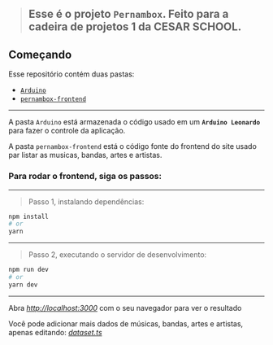 > ## Esse é o projeto `Pernambox`. Feito para a cadeira de projetos 1 da CESAR SCHOOL.

## Começando

Esse repositório contém duas pastas:
- [`Arduino`](/Arduino/)
- [`pernambox-frontend`](/pernambox-frontend/)

---

A pasta `Arduino` está armazenada o código usado em um **`Arduino Leonardo`** para fazer o controle da aplicação.

A pasta `pernambox-frontend` está o código fonte do frontend do site usado par listar as musicas, bandas, artes e artistas.

### Para rodar o frontend, siga os passos:

---

> Passo 1, instalando dependências:
```bash
npm install
# or
yarn
```

---

> Passo 2, executando o servidor de desenvolvimento:

```bash
npm run dev
# or
yarn dev
```

---

Abra [*http://localhost:3000*](http://localhost:3000) com o seu navegador para ver o resultado

Você pode adicionar mais dados de músicas, bandas, artes e artistas, apenas editando: [*dataset.ts*](/pernambox-frontend/src/lib/dataset.ts)
